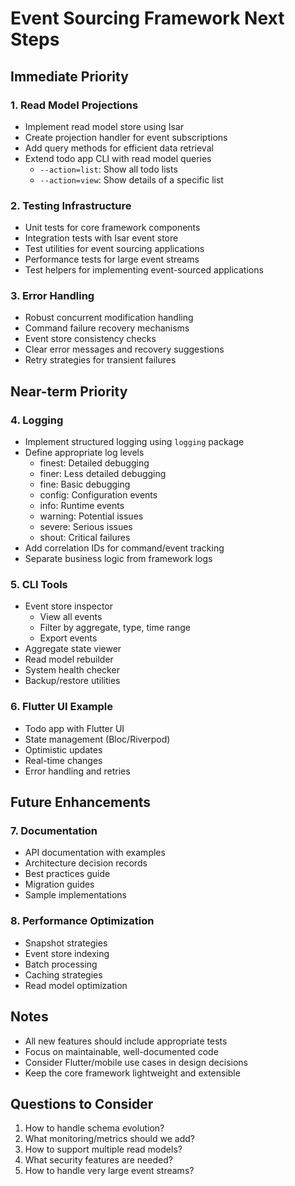 # Event Sourcing Framework Next Steps

## Immediate Priority

### 1. Read Model Projections
- Implement read model store using Isar
- Create projection handler for event subscriptions
- Add query methods for efficient data retrieval
- Extend todo app CLI with read model queries
  - `--action=list`: Show all todo lists
  - `--action=view`: Show details of a specific list

### 2. Testing Infrastructure
- Unit tests for core framework components
- Integration tests with Isar event store
- Test utilities for event sourcing applications
- Performance tests for large event streams
- Test helpers for implementing event-sourced applications

### 3. Error Handling
- Robust concurrent modification handling
- Command failure recovery mechanisms
- Event store consistency checks
- Clear error messages and recovery suggestions
- Retry strategies for transient failures

## Near-term Priority

### 4. Logging
- Implement structured logging using `logging` package
- Define appropriate log levels
  - finest: Detailed debugging
  - finer: Less detailed debugging
  - fine: Basic debugging
  - config: Configuration events
  - info: Runtime events
  - warning: Potential issues
  - severe: Serious issues
  - shout: Critical failures
- Add correlation IDs for command/event tracking
- Separate business logic from framework logs

### 5. CLI Tools
- Event store inspector
  - View all events
  - Filter by aggregate, type, time range
  - Export events
- Aggregate state viewer
- Read model rebuilder
- System health checker
- Backup/restore utilities

### 6. Flutter UI Example
- Todo app with Flutter UI
- State management (Bloc/Riverpod)
- Optimistic updates
- Real-time changes
- Error handling and retries

## Future Enhancements

### 7. Documentation
- API documentation with examples
- Architecture decision records
- Best practices guide
- Migration guides
- Sample implementations

### 8. Performance Optimization
- Snapshot strategies
- Event store indexing
- Batch processing
- Caching strategies
- Read model optimization

## Notes
- All new features should include appropriate tests
- Focus on maintainable, well-documented code
- Consider Flutter/mobile use cases in design decisions
- Keep the core framework lightweight and extensible

## Questions to Consider
1. How to handle schema evolution?
2. What monitoring/metrics should we add?
3. How to support multiple read models?
4. What security features are needed?
5. How to handle very large event streams?
